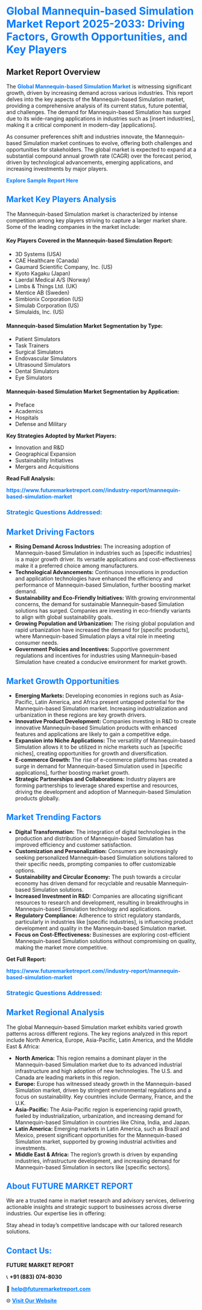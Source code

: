<h1 style="color: #007BFF;">Global Mannequin-based Simulation Market Report 2025-2033: Driving Factors, Growth Opportunities, and Key Players</h1>

<section id="overview">
<h2>Market Report Overview</h2>
<p>The <a href="https://www.futuremarketreport.com//industry-report/mannequin-based-simulation-market" style="color: #007BFF; text-decoration: none;"><strong>Global Mannequin-based Simulation Market</strong></a> is witnessing significant growth, driven by increasing demand across various industries. This report delves into the key aspects of the Mannequin-based Simulation market, providing a comprehensive analysis of its current status, future potential, and challenges. The demand for Mannequin-based Simulation has surged due to its wide-ranging applications in industries such as [insert industries], making it a critical component in modern-day [applications].</p>
<p>As consumer preferences shift and industries innovate, the Mannequin-based Simulation market continues to evolve, offering both challenges and opportunities for stakeholders. The global market is expected to expand at a substantial compound annual growth rate (CAGR) over the forecast period, driven by technological advancements, emerging applications, and increasing investments by major players.</p>
</section>

<section id="overview">
<p><a href="https://www.futuremarketreport.com//request-sample/reportId=55568" style="color: #007BFF; text-decoration: none;"><strong>Explore Sample Report Here</strong></a></p>
</section>

<section id="key-players">
<h2 style="color: #007BFF;">Market Key Players Analysis</h2>
<p>The Mannequin-based Simulation market is characterized by intense competition among key players striving to capture a larger market share. Some of the leading companies in the market include:</p>
<h4>Key Players Covered in the Mannequin-based Simulation Report:</h4>
<ul><li>3D Systems (USA)</li><li>CAE Healthcare (Canada)</li><li>Gaumard Scientific Company, Inc. (US)</li><li>Kyoto Kagaku (Japan)</li><li>Laerdal Medical A/S (Norway)</li><li>Limbs &amp; Things Ltd. (UK)</li><li>Mentice AB (Sweden)</li><li>Simbionix Corporation (US)</li><li>Simulab Corporation (US)</li><li>Simulaids, Inc. (US)</li></ul>
<h4>Mannequin-based Simulation Market Segmentation by Type:</h4>
<ul><li>Patient Simulators</li><li>Task Trainers</li><li>Surgical Simulators</li><li>Endovascular Simulators</li><li>Ultrasound Simulators</li><li>Dental Simulators</li><li>Eye Simulators</li></ul>

<h4>Mannequin-based Simulation Market Segmentation by Application:</h4>
<ul><li>Preface</li><li>Academics</li><li>Hospitals</li><li>Defense and Military</li></ul>
<p><strong>Key Strategies Adopted by Market Players:</strong></p>
<ul>
<li>Innovation and R&D</li>
<li>Geographical Expansion</li>
<li>Sustainability Initiatives</li>
<li>Mergers and Acquisitions</li>
</ul>
</section>

<section>
<p><strong>Read Full Analysis: </strong></p><a href="https://www.futuremarketreport.com//industry-report/mannequin-based-simulation-market" style="color: #007BFF; text-decoration: none;"><strong>https://www.futuremarketreport.com//industry-report/mannequin-based-simulation-market</strong></a>
<h3 style="color: #007BFF;">Strategic Questions Addressed:</h3>
</section>

<section id="driving-factors">
<h2 style="color: #007BFF;">Market Driving Factors</h2>
<ul>
<li><strong>Rising Demand Across Industries:</strong> The increasing adoption of Mannequin-based Simulation in industries such as [specific industries] is a major growth driver. Its versatile applications and cost-effectiveness make it a preferred choice among manufacturers.</li>
<li><strong>Technological Advancements:</strong> Continuous innovations in production and application technologies have enhanced the efficiency and performance of Mannequin-based Simulation, further boosting market demand.</li>
<li><strong>Sustainability and Eco-Friendly Initiatives:</strong> With growing environmental concerns, the demand for sustainable Mannequin-based Simulation solutions has surged. Companies are investing in eco-friendly variants to align with global sustainability goals.</li>
<li><strong>Growing Population and Urbanization:</strong> The rising global population and rapid urbanization have increased the demand for [specific products], where Mannequin-based Simulation plays a vital role in meeting consumer needs.</li>
<li><strong>Government Policies and Incentives:</strong> Supportive government regulations and incentives for industries using Mannequin-based Simulation have created a conducive environment for market growth.</li>
</ul>
</section>

<section id="growth-opportunities">
<h2 style="color: #007BFF;">Market Growth Opportunities</h2>
<ul>
<li><strong>Emerging Markets:</strong> Developing economies in regions such as Asia-Pacific, Latin America, and Africa present untapped potential for the Mannequin-based Simulation market. Increasing industrialization and urbanization in these regions are key growth drivers.</li>
<li><strong>Innovative Product Development:</strong> Companies investing in R&D to create innovative Mannequin-based Simulation products with enhanced features and applications are likely to gain a competitive edge.</li>
<li><strong>Expansion into Niche Applications:</strong> The versatility of Mannequin-based Simulation allows it to be utilized in niche markets such as [specific niches], creating opportunities for growth and diversification.</li>
<li><strong>E-commerce Growth:</strong> The rise of e-commerce platforms has created a surge in demand for Mannequin-based Simulation used in [specific applications], further boosting market growth.</li>
<li><strong>Strategic Partnerships and Collaborations:</strong> Industry players are forming partnerships to leverage shared expertise and resources, driving the development and adoption of Mannequin-based Simulation products globally.</li>
</ul>
</section>

<section id="trending-factors">
<h2 style="color: #007BFF;">Market Trending Factors</h2>
<ul>
<li><strong>Digital Transformation:</strong> The integration of digital technologies in the production and distribution of Mannequin-based Simulation has improved efficiency and customer satisfaction.</li>
<li><strong>Customization and Personalization:</strong> Consumers are increasingly seeking personalized Mannequin-based Simulation solutions tailored to their specific needs, prompting companies to offer customizable options.</li>
<li><strong>Sustainability and Circular Economy:</strong> The push towards a circular economy has driven demand for recyclable and reusable Mannequin-based Simulation solutions.</li>
<li><strong>Increased Investment in R&D:</strong> Companies are allocating significant resources to research and development, resulting in breakthroughs in Mannequin-based Simulation technology and applications.</li>
<li><strong>Regulatory Compliance:</strong> Adherence to strict regulatory standards, particularly in industries like [specific industries], is influencing product development and quality in the Mannequin-based Simulation market.</li>
<li><strong>Focus on Cost-Effectiveness:</strong> Businesses are exploring cost-efficient Mannequin-based Simulation solutions without compromising on quality, making the market more competitive.</li>
</ul>
</section>

<section>
<p><strong>Get Full Report: </strong></p><a href="https://www.futuremarketreport.com//industry-report/mannequin-based-simulation-market" style="color: #007BFF; text-decoration: none;"><strong>https://www.futuremarketreport.com//industry-report/mannequin-based-simulation-market</strong></a>
<h3 style="color: #007BFF;">Strategic Questions Addressed:</h3>
</section>


<section id="regional-analysis">
<h2 style="color: #007BFF;">Market Regional Analysis</h2>
<p>The global Mannequin-based Simulation market exhibits varied growth patterns across different regions. The key regions analyzed in this report include North America, Europe, Asia-Pacific, Latin America, and the Middle East & Africa:</p>
<ul>
<li><strong>North America:</strong> This region remains a dominant player in the Mannequin-based Simulation market due to its advanced industrial infrastructure and high adoption of new technologies. The U.S. and Canada are leading markets in this region.</li>
<li><strong>Europe:</strong> Europe has witnessed steady growth in the Mannequin-based Simulation market, driven by stringent environmental regulations and a focus on sustainability. Key countries include Germany, France, and the U.K.</li>
<li><strong>Asia-Pacific:</strong> The Asia-Pacific region is experiencing rapid growth, fueled by industrialization, urbanization, and increasing demand for Mannequin-based Simulation in countries like China, India, and Japan.</li>
<li><strong>Latin America:</strong> Emerging markets in Latin America, such as Brazil and Mexico, present significant opportunities for the Mannequin-based Simulation market, supported by growing industrial activities and investments.</li>
<li><strong>Middle East & Africa:</strong> The region’s growth is driven by expanding industries, infrastructure development, and increasing demand for Mannequin-based Simulation in sectors like [specific sectors].</li>
</ul>
</section>

<footer>
<h2 style="color: #007BFF;">About FUTURE MARKET REPORT</h2>
<p>We are a trusted name in market research and advisory services, delivering actionable insights and strategic support to businesses across diverse industries. Our expertise lies in offering:</p>

<p>Stay ahead in today’s competitive landscape with our tailored research solutions.</p>

<h2 style="color: #007BFF;">Contact Us:</h2>
<p><strong>FUTURE MARKET REPORT</strong></p>
<p>📞 <strong>+91 (883) 074-8030</strong></p>
<p>📧 <strong><a href="mailto:help@futuremarketreport.com" style="color: #007BFF;">help@futuremarketreport.com</a></strong></p>
<p>🌐 <strong><a href="https://www.futuremarketreport.com/" style="color: #007BFF;">Visit Our Website</a></strong></p>
</footer>